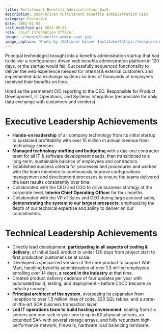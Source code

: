 ```yaml
---
title: Multitenant Benefits Administration SaaS
description: Data-driven multitenant benefits administration SaaS
category: Executive
date: 2001-01-01
last_modified_at: 2024-08-03
role: Chief Information Officer
image: '/images/benefits-admin-saas.jpg'
image_caption: 'Photo by [National Cancer Institute](https://unsplash.com/@nci)'
---
```


Principal technologist brought into a benefits administration startup that had to deliver a configuration-driven web benefits administration platform in 120 days, or the startup would fail.  Successfully sequenced functionality to deliver the web experience needed for internal & external customers and implemented data exchange systems so tens of thousands of employees received their benefits on time.

Hired as the permanent CIO reporting to the CEO.  Responsible for Product Development, IT Operations, and Systems Integration (responsible for daily data exchange with customers and vendors).

# Executive Leadership Achievements

* **Hands-on leadership** of all company technology from its initial startup to sustained profitability with over 15 million in annual revenue from technology services.
* **Managed technology staffing and budgeting** with a day-one contractor team for all IT & software development needs, then transitioned to a long-term, sustainable balance of employees and contractors.
* Established success criteria for processes and procedures and worked with the team members to continuously improve configurations management and development processes to ensure the teams delivered the best results consistently over time. 
* Collaborated with the CEO and COO to drive business strategy at the corporate level.  **Interim Chief Operating Officer** for four months. 
* Collaborated with the VP of Sales and CEO during large account sales, **demonstrating the system to our largest prospects**, emphasizing the depth of our technical expertise and ability to deliver on our commitments.

# Technical Leadership Achievements

* Directly lead development, **participating in all aspects of coding & delivery**, of initial SaaS product in under 120 days from project start to first production customer use at scale.
* Developed a specialized version of the core product to support Wal-Mart, handling benefits administration of over 1.3 million employees enrolling over 14 days, **a record in the industry** at that time.
* Created product delivery cadence of four updates per year with automated build, testing, and deployment – before CI/CD became an industry concept.
* **Principal architect of the system**, overseeing its expansion from inception to over 1.5 million lines of code, 220 SQL tables, and a state-of-the-art SOA business transaction layer.
* **Led IT operations team to build hosting environment**, scaling from six servers and one rack in year one to up to 60 physical servers, an extended SAN with several storage arrays, and fully redundant high-performance network, firewalls, hardware load balancing hardware.
